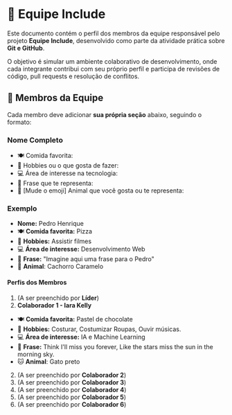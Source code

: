 # :busts_in_silhouette: Equipe Include

Este documento contém o perfil dos membros da equipe responsável pelo projeto **Equipe Include**, desenvolvido como parte da atividade prática sobre **Git e GitHub**.

O objetivo é simular um ambiente colaborativo de desenvolvimento, onde cada integrante contribui com seu próprio perfil e participa de revisões de código, pull requests e resolução de conflitos.

## :jigsaw: Membros da Equipe

Cada membro deve adicionar **sua própria seção** abaixo, seguindo o formato:


### Nome Completo
- :plate_with_cutlery: Comida favorita:
- :dart: Hobbies ou o que gosta de fazer:
- :computer: Área de interesse na tecnologia: 
- :speech_balloon: Frase que te representa:
- :dog: [Mude o emoji] Animal que você gosta ou te representa:


### Exemplo
- **Nome:** Pedro Henrique
- :plate_with_cutlery: **Comida favorita:** Pizza
- :dart: **Hobbies:** Assistir filmes
- :computer: **Área de interesse:** Desenvolvimento Web
- :speech_balloon: **Frase:** "Imagine aqui uma frase para o Pedro"
- :dog: **Animal**: Cachorro Caramelo


#### Perfis dos Membros

1. (A ser preenchido por **Líder**)
2. **Colaborador 1 - Iara Kelly**
- :plate_with_cutlery: **Comida favorita:** Pastel de chocolate
- :dart: **Hobbies:** Costurar, Costumizar Roupas, Ouvir músicas.
- :computer: **Área de interesse:** IA e Machine Learning
- :speech_balloon: **Frase:** Think I'll miss you forever, Like the stars miss the sun in the morning sky.
- :cat: **Animal**: Gato preto
2. (A ser preenchido por **Colaborador 2**)
3. (A ser preenchido por **Colaborador 3**)
4. (A ser preenchido por **Colaborador 4**)
5. (A ser preenchido por **Colaborador 5**)
6. (A ser preenchido por **Colaborador 6**)
